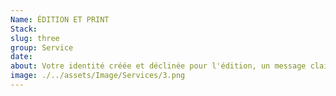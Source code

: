 ```yaml
---
Name: ÉDITION ET PRINT
Stack:
slug: three
group: Service
date:
about: Votre identité créée et déclinée pour l'édition, un message clair et engageant (brochure, flyers, carte de visite, affiche, papeterie…)
image: ./../assets/Image/Services/3.png
---
```


